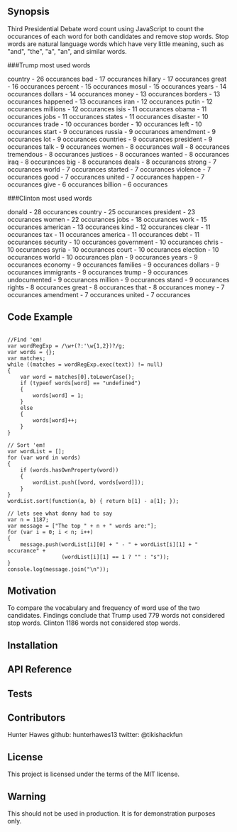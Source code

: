 ## Synopsis

Third Presidential Debate word count using JavaScript to count the occurances of each word for both candidates and remove stop words. Stop words are natural language words which have very little meaning, such as "and", "the", "a", "an", and similar words.

###Trump most used words

country - 26 occurances
bad - 17 occurances
hillary - 17 occurances
great - 16 occurances
percent - 15 occurances
mosul - 15 occurances
years - 14 occurances
dollars - 14 occurances
money - 13 occurances
borders - 13 occurances
happened - 13 occurances
iran - 12 occurances
putin - 12 occurances
millions - 12 occurances
isis - 11 occurances
obama - 11 occurances
jobs - 11 occurances
states - 11 occurances
disaster - 10 occurances
trade - 10 occurances
border - 10 occurances
left - 10 occurances
start - 9 occurances
russia - 9 occurances
amendment - 9 occurances
lot - 9 occurances
countries - 9 occurances
president - 9 occurances
talk - 9 occurances
women - 8 occurances
wall - 8 occurances
tremendous - 8 occurances
justices - 8 occurances
wanted - 8 occurances
iraq - 8 occurances
big - 8 occurances
deals - 8 occurances
strong - 7 occurances
world - 7 occurances
started - 7 occurances
violence - 7 occurances
good - 7 occurances
united - 7 occurances
happen - 7 occurances
give - 6 occurances
billion - 6 occurances

###Clinton most used words

donald - 28 occurances
country - 25 occurances
president - 23 occurances
women - 22 occurances
jobs - 18 occurances
work - 15 occurances
american - 13 occurances
kind - 12 occurances
clear - 11 occurances
tax - 11 occurances
america - 11 occurances
debt - 11 occurances
security - 10 occurances
government - 10 occurances
chris - 10 occurances
syria - 10 occurances
court - 10 occurances
election - 10 occurances
world - 10 occurances
plan - 9 occurances
years - 9 occurances
economy - 9 occurances
families - 9 occurances
dollars - 9 occurances
immigrants - 9 occurances
trump - 9 occurances
undocumented - 9 occurances
million - 9 occurances
stand - 9 occurances
rights - 8 occurances
great - 8 occurances
that - 8 occurances
money - 7 occurances
amendment - 7 occurances
united - 7 occurances

## Code Example

```

//Find 'em!
var wordRegExp = /\w+(?:'\w{1,2})?/g;
var words = {};
var matches;
while ((matches = wordRegExp.exec(text)) != null)
{
    var word = matches[0].toLowerCase();
    if (typeof words[word] == "undefined")
    {
        words[word] = 1;
    }
    else
    {
        words[word]++;
    }
}

// Sort 'em!
var wordList = [];
for (var word in words)
{
    if (words.hasOwnProperty(word))
    {
        wordList.push([word, words[word]]);
    }
}
wordList.sort(function(a, b) { return b[1] - a[1]; });

// lets see what donny had to say
var n = 1187;
var message = ["The top " + n + " words are:"];
for (var i = 0; i < n; i++)
{
    message.push(wordList[i][0] + " - " + wordList[i][1] + " occurance" +
                 (wordList[i][1] == 1 ? "" : "s"));
}
console.log(message.join("\n"));
```

## Motivation

To compare the vocabulary and frequency of word use of the two candidates. Findings conclude that Trump used 779 words not considered stop words. Clinton 1186 words not considered stop words.
## Installation

<!---Provide code examples and explanations of how to get the project.-->

## API Reference

<!---Depending on the size of the project, if it is small and simple enough the reference docs can be added to the README. For medium size to larger projects it is important to at least provide a link to where the API reference docs live.-->

## Tests

<!---Describe and show how to run the tests with code examples.-->

## Contributors

Hunter Hawes
github: hunterhawes13
twitter: @tikishackfun

## License

This project is licensed under the terms of the MIT license.

## Warning

This should not be used in production. It is for demonstration purposes only.
